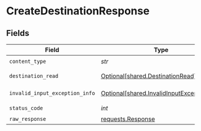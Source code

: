 # CreateDestinationResponse


## Fields

| Field                                                                                          | Type                                                                                           | Required                                                                                       | Description                                                                                    |
| ---------------------------------------------------------------------------------------------- | ---------------------------------------------------------------------------------------------- | ---------------------------------------------------------------------------------------------- | ---------------------------------------------------------------------------------------------- |
| `content_type`                                                                                 | *str*                                                                                          | :heavy_check_mark:                                                                             | N/A                                                                                            |
| `destination_read`                                                                             | [Optional[shared.DestinationRead]](../../models/shared/destinationread.md)                     | :heavy_minus_sign:                                                                             | Successful operation                                                                           |
| `invalid_input_exception_info`                                                                 | [Optional[shared.InvalidInputExceptionInfo]](../../models/shared/invalidinputexceptioninfo.md) | :heavy_minus_sign:                                                                             | Input failed validation                                                                        |
| `status_code`                                                                                  | *int*                                                                                          | :heavy_check_mark:                                                                             | N/A                                                                                            |
| `raw_response`                                                                                 | [requests.Response](https://requests.readthedocs.io/en/latest/api/#requests.Response)          | :heavy_minus_sign:                                                                             | N/A                                                                                            |